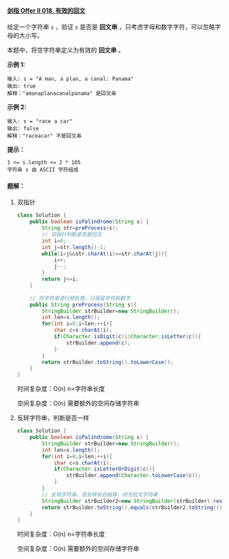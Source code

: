 #### [剑指 Offer II 018. 有效的回文](https://leetcode.cn/problems/XltzEq/)

给定一个字符串 `s` ，验证 `s` 是否是 **回文串** ，只考虑字母和数字字符，可以忽略字母的大小写。

本题中，将空字符串定义为有效的 **回文串** 。



**示例 1:**

~~~
输入: s = "A man, a plan, a canal: Panama"
输出: true
解释："amanaplanacanalpanama" 是回文串
~~~

**示例 2:**

~~~
输入: s = "race a car"
输出: false
解释："raceacar" 不是回文串
~~~

**提示：**

~~~
1 <= s.length <= 2 * 105
字符串 s 由 ASCII 字符组成
~~~



#### 题解：

1. 双指针

   ~~~java
   class Solution {
       public boolean isPalindrome(String s) {
           String str=preProcess(s);
           // 双指针判断是否是回文
           int i=0;
           int j=str.length()-1;
           while(i<j&&str.charAt(i)==str.charAt(j)){
               i++;
               j--;
           }
           return j<=i;
       }
   	
       // 将字符串进行预处理，只保留字符和数字
       public String preProcess(String s){
           StringBuilder strBuilder=new StringBuilder();
           int len=s.length();
           for(int i=0;i<len;++i){
               char c=s.charAt(i);
               if(Character.isDigit(c)||Character.isLetter(c)){
                   strBuilder.append(c);
               }
           }
           return strBuilder.toString().toLowerCase();
       }
   }
   ~~~

   时间复杂度：O(n)  n=字符串长度

   空间复杂度：O(n)	需要额外的空间存储字符串

   

2. 反转字符串，判断是否一样

   ~~~java
   class Solution {
       public boolean isPalindrome(String s) {
           StringBuilder strBuilder=new StringBuilder();
           int len=s.length();
           for(int i=0;i<len;++i){
               char c=s.charAt(i);
               if(Character.isLetterOrDigit(c)){
                   strBuilder.append(Character.toLowerCase(c));
               }
           }
           // 反转字符串，若反转前后相等，则为回文字符串
           StringBuilder strBuilder2=new StringBuilder(strBuilder).reverse();
           return strBuilder.toString().equals(strBuilder2.toString());
       }
   }
   ~~~

   时间复杂度：O(n)  n=字符串长度

   空间复杂度：O(n)	需要额外的空间存储字符串